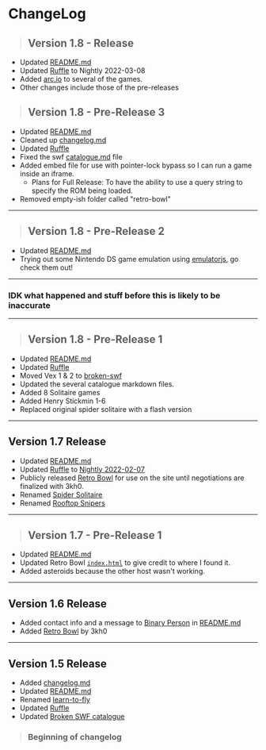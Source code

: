 # ChangeLog

> ## Version 1.8 - Release

- Updated [README.md](/README.md)
- Updated [Ruffle](/ruffle/) to Nightly 2022-03-08
- Added [arc.io](https://arc.io) to several of the games.
- Other changes include those of the pre-releases

> ## Version 1.8 - Pre-Release 3

- Updated [README.md](/README.md)
- Cleaned up [changelog.md](/changelog.md)
- Updated [Ruffle](/ruffle/)
- Fixed the swf [catalogue.md](/swf/catalogue.md) file
- Added embed file for use with pointer-lock bypass so I can run a game inside an iframe.
  - Plans for Full Release: To have the ability to use a query string to specify the ROM being loaded.
- Removed empty-ish folder called "retro-bowl"

---

> ## Version 1.8 - Pre-Release 2

- Updated [README.md](/README.md)
- Trying out some Nintendo DS game emulation using [emulatorjs](https://github.com/ethanaobrien/emulatorjs), go check them out! 

---

### IDK what happened and stuff before this is likely to be inaccurate

---

> ## Version 1.8 - Pre-Release 1

- Updated [README.md](/README.md)
- Updated [Ruffle](/ruffle/)
- Moved Vex 1 & 2 to [broken-swf](/broken-swf/)
- Updated the several catalogue markdown files.
- Added 8 Solitaire games
- Added Henry Stickmin 1-6
- Replaced original spider solitaire with a flash version

---

## Version 1.7 Release

- Updated [README.md](/README.md)
- Updated [Ruffle](/ruffle/) to [Nightly 2022-02-07](https://github.com/ruffle-rs/ruffle/releases/tag/nightly-2022-02-07)
- Publicly released [Retro Bowl](/retro-bowl/) for use on the site until negotiations are finalized with 3kh0.
- Renamed [Spider Solitaire](/spider-solitaire-[unused]/)
- Renamed [Rooftop Snipers](rooftop-snipers)

---

> ## Version 1.7 - Pre-Release 1

- Updated [README.md](/README.md)
- Updated Retro Bowl [`index.html`](/retrobowl/index.html) to give credit to where I found it.
- Added asteroids because the other host wasn't working.

---

## Version 1.6 Release

- Added contact info and a message to [Binary Person](https://github.com/binary-person) in [README.md](/README.md)
- Added [Retro Bowl](/retro-bowl/) by 3kh0

---

## Version 1.5 Release

- Added [changelog.md](/changelog.md)
- Updated [README.md](/README.md)
- Renamed [learn-to-fly](/swf/learn-to-fly.swf)
- Updated [Ruffle](/ruffle/)
- Updated [Broken SWF catalogue](/broken-swf/catalogue.md)

> ### Beginning of changelog

